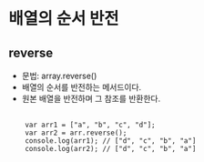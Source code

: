 # 배열의 순서 반전
## reverse 
* 문법: array.reverse()  
* 배열의 순서를 반전하는 메서드이다.
* 원본 배열을 반전하며 그 참조를 반환한다.
<pre>
  <code>
    var arr1 = ["a", "b", "c", "d"];
    var arr2 = arr.reverse();
    console.log(arr1); // ["d", "c", "b", "a"]
    console.log(arr2); // ["d", "c", "b", "a"]
  </code>
</pre>